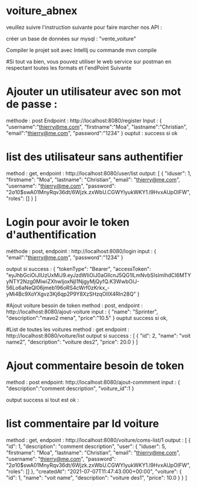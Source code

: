# voiture_abnex
veuillez suivre l'instruction suivante pour faire marcher nos API :

créer un base de données sur mysql : "vente_voiture"

Compiler le projet soit avec IntellIj ou commande mvn compile

#Si tout va bien, vous pouvez utiliser le web service sur postman en respectant toutes les formats et l'endPoint Suivante

# Ajouter un utilisateur avec son mot de passe :
méthode : post
Endpoint : http://localhost:8080/register
Input :
{
	"username":"thierry@me.com",
	"firstname":"Moa",
	"lastname":"Christian",
	"email":"thierry@me.com",
	"password":"1234"
}
ouptut : success si ok


# list des utilisateur sans authentifier
method : get,
endpoint : http://localhost:8080/user/list
output:
 [   {
        "iduser": 1,
        "firstname": "Moa",
        "lastname": "Christian",
        "email": "thierry@me.com",
        "username": "thierry@me.com",
        "password": "$2a$10$swA01MnyRqv36dt/6Wjzk.zxWbU.CGWYlyukWKY1.l9HvxAUpOIFW",
        "roles": []
    }
]

# Login pour avoir le token d'authentification 
méthode : post,
endpoint : http://localhost:8080/login
input :
{
	"email":"thierry@me.com",
	"password":"1234"
}

output si success :
{
    "tokenType": "Bearer",
    "accessToken": "eyJhbGciOiJIUzUxMiJ9.eyJzdWIiOiJ0aGllcnJ5QG1lLmNvbSIsImlhdCI6MTYyNTY2Nzg0MiwiZXhwIjoxNjI1NjgyMjQyfQ.K3WwbOIJ-56Lo6aNeQl06jmeb196oRS4cWrf0zKrkx_-yMi4Bc9XoYXgvz3Kj6qp2P9Y8XzSHzqOIIX4RIn28Q"
}


#Ajout voiture besoin de token
method : post,
endpoint : http://localhost:8080/ajout-voiture
input :
{
    "name": "Sprinter",
    "description":"mavo2 mena",
    "price":"10.5"
}
ouptut success si ok,

#List de toutes les voitures
method : get
endpoint : http://localhost:8080/voiture/list
output si success :
[
    {
        "id": 2,
        "name": "voit name2",
        "description": "voiture des2",
        "price": 20.0
    }
]

# Ajout commentaire besoin de token
method : post
endpoint: http://localhost:8080/ajout-commment
input :
{
    "description":"comment description",
    "voiture_id":1
}


output success si tout est ok :

# list commentaire par Id voiture
 method : get,
 endpoint : http://localhost:8080/voiture/coms-list/1
 output :
 [
    {
        "id": 1,
        "description": "comment description",
        "user": {
            "iduser": 5,
            "firstname": "Moa",
            "lastname": "Christian",
            "email": "thierry@me.com",
            "username": "thierry@me.com",
            "password": "$2a$10$swA01MnyRqv36dt/6Wjzk.zxWbU.CGWYlyukWKY1.l9HvxAUpOIFW",
            "roles": []
        },
        "createdAt": "2021-07-07T11:47:43.000+00:00",
        "voiture": {
            "id": 1,
            "name": "voit name",
            "description": "voiture des1",
            "price": 10.0
        }
    }
]    


















